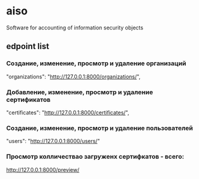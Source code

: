 # aiso
Software for accounting of information security objects


## edpoint list

### Создание, изменение, просмотр и удаление организаций
"organizations": "http://127.0.0.1:8000/organizations/",
### Добавление, изменение, просмотр и удаление сертификатов
"certificates": "http://127.0.0.1:8000/certificates/",
### Создание, изменение, просмотр и удаление пользователей
"users": "http://127.0.0.1:8000/users/"
### Просмотр колличествао загруженх сертифкатов - всего:
http://127.0.0.1:8000/preview/
